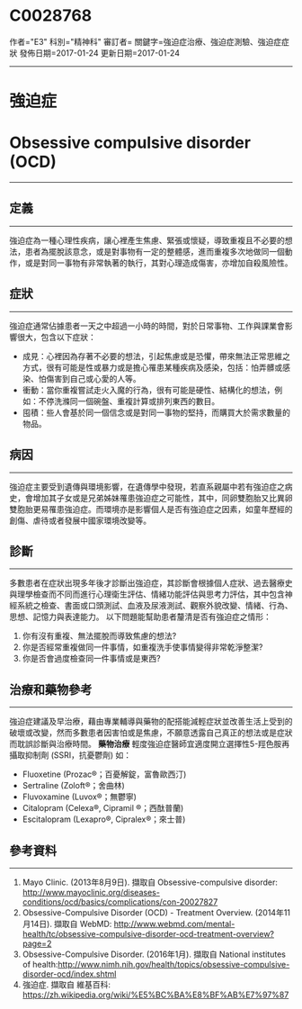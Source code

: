 # C0028768
作者="E3"
科別="精神科"
審訂者=
關鍵字=強迫症治療、強迫症測驗、強迫症症狀
發佈日期=2017-01-24
更新日期=2017-01-24

----------
# 強迫症
# Obsessive compulsive disorder (OCD) 
----------
## 定義
----------

強迫症為一種心理性疾病，讓心裡產生焦慮、緊張或懷疑，導致重複且不必要的想法，患者為擺脫該意念，或是對事物有一定的整體感，進而重複多次地做同一個動作，或是對同一事物有非常執著的執行，其對心理造成傷害，亦增加自殺風險性。

## 症狀
----------

強迫症通常佔據患者一天之中超過一小時的時間，對於日常事物、工作與課業會影響很大，包含以下症狀：

- 成見：心裡因為存著不必要的想法，引起焦慮或是恐懼，帶來無法正常思維之方式，很有可能是性或暴力或是擔心罹患某種疾病及感染，包括：怕弄髒或感染、怕傷害到自己或心愛的人等。
- 衝動：當你重複嘗試走火入魔的行為，很有可能是硬性、結構化的想法，例如：不停洗滌同一個碗盤、重複計算或排列東西的數目。
- 囤積：些人會基於同一個信念或是對同一事物的堅持，而購買大於需求數量的物品。
## 病因
----------

強迫症主要受到遺傳與環境影響，在遺傳學中發現，若直系親屬中若有強迫症之病史，會增加其子女或是兄弟姊妹罹患強迫症之可能性，其中，同卵雙胞胎又比異卵雙胞胎更易罹患強迫症。而環境亦是影響個人是否有強迫症之因素，如童年歷經的創傷、虐待或者發展中國家環境改變等。

## 診斷
----------

多數患者在症狀出現多年後才診斷出強迫症，其診斷會根據個人症狀、過去醫療史與理學檢查而不同而進行心理衛生評估、情緒功能評估與思考力評估，其中包含神經系統之檢查、書面或口頭測試、血液及尿液測試、觀察外貌改變、情緒、行為、思想、記憶力與表達能力。
以下問題能幫助患者釐清是否有強迫症之情形：
1. 你有沒有重複、無法擺脫而導致焦慮的想法?
2. 你是否經常重複做同一件事情，如重複洗手使事情變得非常乾淨整潔?
3. 你是否會過度檢查同一件事情或是東西?

## 治療和藥物參考
----------

強迫症建議及早治療，藉由專業輔導與藥物的配搭能減輕症狀並改善生活上受到的破壞或改變，然而多數患者因害怕或是焦慮，不願意透露自己真正的想法或是症狀而耽誤診斷與治療時間。
**藥物治療**
輕度強迫症醫師宜適度開立選擇性5-羥色胺再攝取抑制劑 (SSRI，抗憂鬱劑) 如：

- Fluoxetine (Prozac®；百憂解錠，富魯歐西汀)
- Sertraline (Zoloft®；舍曲林)
- Fluvoxamine (Luvox®；無鬱寧)
- Citalopram (Celexa®, Cipramil ®；西酞普蘭)
- Escitalopram (Lexapro®, Cipralex®；來士普) 
## 參考資料
----------
1. Mayo Clinic. (2013年8月9日). 擷取自 Obsessive-compulsive disorder: http://www.mayoclinic.org/diseases-conditions/ocd/basics/complications/con-20027827
2. Obsessive-Compulsive Disorder (OCD) - Treatment Overview. (2014年11月14日). 擷取自 WebMD: http://www.webmd.com/mental-health/tc/obsessive-compulsive-disorder-ocd-treatment-overview?page=2
3. Obsessive-Compulsive Disorder. (2016年1月). 擷取自 National institutes of health:http://www.nimh.nih.gov/health/topics/obsessive-compulsive-disorder-ocd/index.shtml
4. 強迫症. 擷取自 維基百科: https://zh.wikipedia.org/wiki/%E5%BC%BA%E8%BF%AB%E7%97%87


